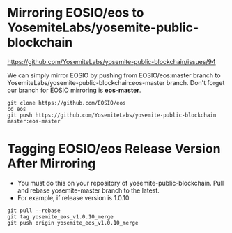 # Mirroring EOSIO/eos to YosemiteLabs/yosemite-public-blockchain 
https://github.com/YosemiteLabs/yosemite-public-blockchain/issues/94

We can simply mirror EOSIO by pushing from EOSIO/eos:master branch to YosemiteLabs/yosemite-public-blockchain:eos-master branch. Don't forget our branch for EOSIO mirroring is <b>eos-master</b>.

```console
git clone https://github.com/EOSIO/eos
cd eos
git push https://github.com/YosemiteLabs/yosemite-public-blockchain master:eos-master
```

# Tagging EOSIO/eos Release Version After Mirroring
* You must do this on your repository of yosemite-public-blockchain. Pull and rebase yosemite-master branch to the latest.
* For example, if release version is 1.0.10

```console
git pull --rebase
git tag yosemite_eos_v1.0.10_merge
git push origin yosemite_eos_v1.0.10_merge
```
